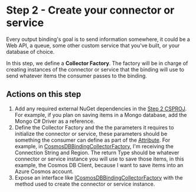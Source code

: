 # Step 2 - Create your connector or service

Every output binding's goal is to send information somewhere, it could be a Web API, a queue, some other custom service that you've built, or your database of choice.

In this step, we define a **Collector Factory**. The factory will be in charge of creating instances of the connector or service that the binding will use to send whatever items the consumer passes to the binding.

## Actions on this step

1. Add any required external NuGet dependencies in the [Step 2 CSPROJ](./CosmosDBBinding.Step2.csproj). For example, if you plan on saving items in a Mongo database, add the Mongo C# Driver as a reference.
2. Define the Collector Factory and the the parameters it requires to initialize the connector or service, these parameters should be something the consumer can define as part of the [Attribute](../step1/README.md). For example, in [CosmosDBBindingCollectorFactory](./CosmosDBBindingCollectorFactory.cs), I'm receiving the Connection String and Region. The return Type should be whatever connector or service instance you will use to save those items, in this example, the Cosmos DB Client, because I want to save items into an Azure Cosmos account.
3. Expose an interface like [ICosmosDBBindingCollectorFactory](./ICosmosDBBindingCollectorFactory.cs) with the method used to create the connector or service instance.
